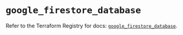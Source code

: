 # `google_firestore_database`

Refer to the Terraform Registry for docs: [`google_firestore_database`](https://registry.terraform.io/providers/hashicorp/google-beta/6.49.2/docs/resources/google_firestore_database).

